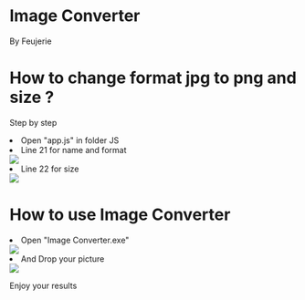 <h1> Image Converter</h1>
<p>By Feujerie</p>

<h1>How to change format jpg to png and size ?</h1>

<p>Step by step</p>

<li>Open "app.js" in folder JS</li>
<li>Line 21 for name and format</li>
<img src="https://i.gyazo.com/e6d903022a5f96a637676931401e8b7c.png">
<li>Line 22 for size </li>
<img src="https://i.gyazo.com/b09aa115843405ce4ea7cdd39337aeeb.png">

<h1>How to use Image Converter</h1>

<li>Open "Image Converter.exe"</li>
<img src="https://i.gyazo.com/dafb1098eefa957c30cd6687e16fc8c1.png">

<li>And Drop your picture</li>
<img src="https://i.gyazo.com/3b164760ae40b6590ff4cfe48ee8c471.png">

<p>Enjoy your results</p>

